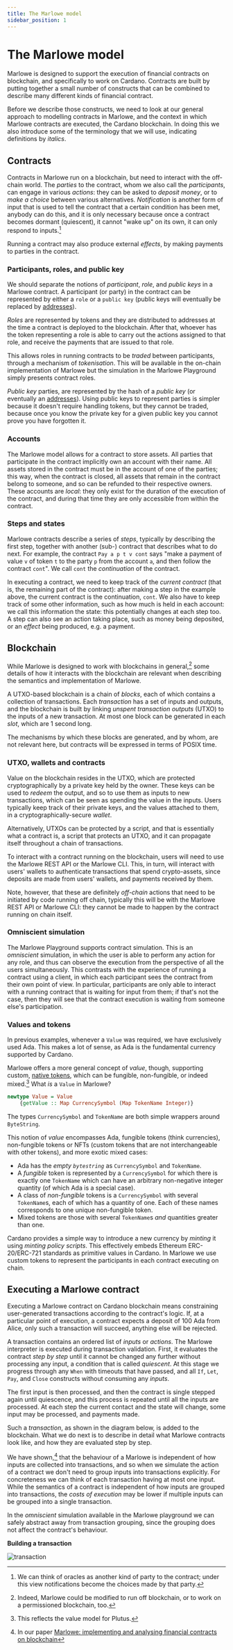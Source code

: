 ```yaml
---
title: The Marlowe model
sidebar_position: 1
---
```


# The Marlowe model

Marlowe is designed to support the execution of financial contracts on blockchain, and specifically to work on Cardano. 
Contracts are built by putting together a small number of constructs that can be combined to
describe many different kinds of financial contract.

Before we describe those constructs, we need to look at our general approach to modelling contracts in Marlowe, and the context in which Marlowe contracts are executed, the Cardano blockchain. 
In doing this we also introduce some of the terminology that we will use, indicating definitions by *italics*. 

## Contracts

Contracts in Marlowe run on a blockchain, but need to interact with the
off-chain world. The *parties* to the contract, whom we also call the
*participants*, can engage in various *actions*: they can be asked to
*deposit money*, or to *make a choice* between various alternatives.
*Notification* is another form of input that is used to tell the
contract that a certain condition has been met, anybody can do this, and
it is only necessary because once a contract becomes dormant
(quiescent), it cannot "wake up" on its own, it can only respond to
inputs.[^1]

Running a contract may also produce external *effects*, by making
payments to parties in the contract.

### Participants, roles, and public key

We should separate the notions of *participant*, *role*, and *public
keys* in a Marlowe contract. A participant (or party) in the contract
can be represented by either a `role` or a `public key` (public keys
will eventually be replaced by
[addresses](https://docs.cardano.org/learn/cardano-addresses)). 

*Roles* are represented by tokens and they are distributed to addresses
at the time a contract is deployed to the blockchain. After that,
whoever has the token representing a role is able to carry out the
actions assigned to that role, and receive the payments that are issued
to that role.

This allows roles in running contracts to be *traded* between
participants, through a mechanism of *tokenisation*. This will be
available in the on-chain implementation of Marlowe but the simulation
in the Marlowe Playground simply presents contract roles.

*Public key* parties, are represented by the hash of a *public key* (or
eventually an
[addresses](https://docs.cardano.org/learn/cardano-addresses)). 
Using public keys to represent parties is simpler because it doesn't
require handling tokens, but they cannot be traded, because once you
know the private key for a given public key you cannot prove you have
forgotten it.

### Accounts

The Marlowe model allows for a contract to store assets. All parties
that participate in the contract implicitly own an account with their
name. All assets stored in the contract must be in the account of one of
the parties; this way, when the contract is closed, all assets that
remain in the contract belong to someone, and so can be refunded to
their respective owners. These accounts are *local*: they only exist for
the duration of the execution of the contract, and during that time they
are only accessible from within the contract.

### Steps and states

Marlowe contracts describe a series of *steps*, typically by describing
the first step, together with another (sub-) contract that describes
what to do next. For example, the contract `Pay a p t v cont` says "make
a payment of value `v` of token `t` to the party `p` from the account
`a`, and then follow the contract `cont`". We call `cont` the
*continuation* of the contract.

In executing a contract, we need to keep track of the *current contract*
(that is, the remaining part of the contract): after making a step in
the example above, the current contract is the continuation, `cont`. We
also have to keep track of some other information, such as how much is
held in each account: we call this information the state: this
potentially changes at each step too. A step can also see an action
taking place, such as money being deposited, or an *effect* being
produced, e.g. a payment.

## Blockchain

While Marlowe is designed to work with blockchains in general,[^2] some
details of how it interacts with the blockchain are relevant when
describing the semantics and implementation of Marlowe.

A UTXO-based blockchain is a chain of *blocks*, each of which contains a
collection of transactions. Each *transaction* has a set of inputs and
outputs, and the blockchain is built by linking *unspent transaction
outputs* (UTXO) to the inputs of a new transaction. At most one block
can be generated in each *slot*, which are 1 second long.

The mechanisms by which these blocks are generated, and by whom, are not
relevant here, but contracts will be expressed in terms of POSIX time.

### UTXO, wallets and contracts

Value on the blockchain resides in the UTXO, which are protected
cryptographically by a private key held by the owner. These keys can be
used to *redeem* the output, and so to use them as inputs to new
transactions, which can be seen as spending the value in the inputs.
Users typically keep track of their private keys, and the values
attached to them, in a cryptographically-secure *wallet*.

Alternatively, UTXOs can be protected by a script, and that is
essentially what a contract is, a script that protects an UTXO, and it
can propagate itself throughout a chain of transactions.

To interact with a contract running on the blockchain, users will need
to use the Marlowe REST API or the Marlowe CLI. This, in turn, will interact
with users' wallets to authenticate transactions that spend
crypto-assets, since deposits are made from users' wallets, and
payments received by them. 

Note, however, that these are definitely
*off-chain* actions that need to be initiated by code running off chain,
typically this will be with the Marlowe REST API or Marlowe CLI: they cannot be
made to happen by the contract running on chain itself.

### Omniscient simulation

The Marlowe Playground supports contract simulation. This is an
*omniscient* simulation, in which the user is able to perform any action
for any role, and thus can observe the execution from the perspective of
all the users simultaneously. This contrasts with the experience of
running a contract using a client, in which each participant sees the
contract from their own point of view. In particular, participants are
only able to interact with a running contract that is waiting for input
from them; if that's not the case, then they will see that the contract
execution is waiting from someone else's participation.

### Values and tokens

In previous examples, whenever a `Value` was required, we have
exclusively used Ada. This makes a lot of sense, as Ada is the
fundamental currency supported by Cardano.

Marlowe offers a more general concept of *value*, though, supporting
custom, [native tokens](https://docs.cardano.org/native-tokens/learn),
which can be fungible, non-fungible, or indeed mixed.[^3] What *is* a
`Value` in Marlowe?

``` haskell
newtype Value = Value
    {getValue :: Map CurrencySymbol (Map TokenName Integer)}
```

The types `CurrencySymbol` and `TokenName` are both simple wrappers
around `ByteString`.

This notion of *value* encompasses Ada, fungible tokens (think
currencies), non-fungible tokens or NFTs (custom tokens that are not
interchangeable with other tokens), and more exotic mixed cases:

-   Ada has the *empty `bytestring`* as `CurrencySymbol` and `TokenName`.
-   A *fungible* token is represented by a `CurrencySymbol` for which
    there is exactly one `TokenName` which can have an arbitrary
    non-negative integer quantity (of which Ada is a special case).
-   A class of *non-fungible* tokens is a `CurrencySymbol` with several
    `TokenName`s, each of which has a quantity of one. Each of these
    names corresponds to one unique non-fungible token.
-   Mixed tokens are those with several `TokenName`s *and* quantities
    greater than one.

Cardano provides a simple way to introduce a new currency by *minting*
it using *minting policy scripts*. This effectively embeds Ethereum
ERC-20/ERC-721 standards as primitive values in Cardano. In Marlowe we
use custom tokens to represent the participants in each contract
executing on chain.

## Executing a Marlowe contract

Executing a Marlowe contract on Cardano blockchain means constraining
user-generated transactions according to the contract's logic. If, at a
particular point of execution, a contract expects a deposit of 100 Ada
from Alice, only such a transaction will succeed, anything else will be
rejected.

A transaction contains an ordered list of *inputs* or *actions*. The
Marlowe interpreter is executed during transaction validation. First, it
evaluates the contract *step by step* until it cannot be changed any
further without processing any input, a condition that is called
*quiescent*. At this stage we progress through any `When` with timeouts
that have passed, and all `If`, `Let`, `Pay`, and `Close` constructs
without consuming any *inputs*.

The first input is then processed, and then the contract is single
stepped again until quiescence, and this process is repeated until all
the inputs are processed. At each step the current contact and the state
will change, some input may be processed, and payments made.

Such a *transaction*, as shown in the diagram below, is added to the
blockchain. What we do next is to describe in detail what Marlowe
contracts look like, and how they are evaluated step by step.

We have shown,[^4] that the behaviour of a Marlowe is independent of how
inputs are collected into transactions, and so when we simulate the
action of a contract we don't need to group inputs into transactions
explicitly. For concreteness we can think of each transaction having at
most one input. While the semantics of a contract is independent of how
inputs are grouped into transactions, the *costs of execution* may be
lower if multiple inputs can be grouped into a single transaction.

In the *omniscient* simulation available in the Marlowe playground we
can safely abstract away from transaction grouping, since the grouping
does not affect the contract's behaviour.

**Building a transaction**

![transaction](images/transaction.svg)


[^1]: We can think of oracles as another kind of party to the contract;
    under this view notifications become the choices made by that party.

[^2]: Indeed, Marlowe could be modified to run off blockchain, or to
    work on a permissioned blockchain, too.

[^3]: This reflects the value model for Plutus.

[^4]: In our paper [Marlowe: implementing and analysing financial
    contracts on
    blockchain](https://iohk.io/en/research/library/papers/marloweimplementing-and-analysing-financial-contracts-on-blockchain/)
